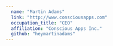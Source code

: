 ```yaml
---
  name: "Martin Adams"
  link: "http://www.consciousapps.com"
  occupation_title: "CEO"
  affiliation: "Conscious Apps Inc."
  github: "heymartinadams"
---
```

